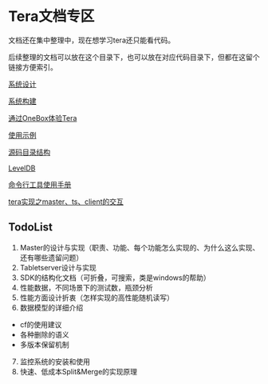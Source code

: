 # Tera文档专区
文档还在集中整理中，现在想学习tera还只能看代码。

后续整理的文档可以放在这个目录下，也可以放在对应代码目录下，但都在这留个链接方便索引。

[系统设计](https://github.com/BaiduPS/tera/blob/master/doc/tera_design.md)

[系统构建](https://github.com/BaiduPS/tera/blob/master/BUILD)

[通过OneBox体验Tera](https://github.com/BaiduPS/tera/blob/master/doc/Onebox.md)

[使用示例](https://github.com/BaiduPS/tera/wiki/%E4%B8%BB%E8%A6%81API%E4%BD%BF%E7%94%A8%E6%96%B9%E6%B3%95)

[源码目录结构](https://github.com/BaiduPS/tera/blob/master/src/README.md)

[LevelDB](https://github.com/BaiduPS/tera/blob/master/src/leveldb/README.md)

[命令行工具使用手册](https://github.com/BaiduPS/tera/blob/master/doc/teracli.md)

[tera实现之master、ts、client的交互](https://github.com/BaiduPS/tera/blob/master/doc/master-ts-client-interactive.md)

## TodoList
1. Master的设计与实现（职责、功能、每个功能怎么实现的、为什么这么实现、还有哪些遗留问题）
2. Tabletserver设计与实现
3. SDK的结构化文档（可折叠，可搜索，类是windows的帮助）
4. 性能数据，不同场景下的测试数，瓶颈分析
5. 性能方面设计折衷（怎样实现的高性能随机读写）
6. 数据模型的详细介绍
  * cf的使用建议  
  * 各种删除的语义  
  * 多版本保留机制
7. 监控系统的安装和使用
8. 快速、低成本Split&Merge的实现原理
